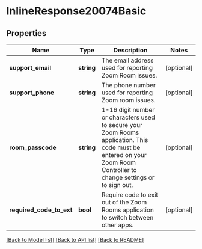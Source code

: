 # InlineResponse20074Basic

## Properties
Name | Type | Description | Notes
------------ | ------------- | ------------- | -------------
**support_email** | **string** | The email address used for reporting Zoom Room issues. | [optional] 
**support_phone** | **string** | The phone number used for reporting Zoom room issues. | [optional] 
**room_passcode** | **string** | 1-16 digit number or characters used to secure your Zoom Rooms application. This code must be entered on your Zoom Room Controller to change settings or to sign out. | [optional] 
**required_code_to_ext** | **bool** | Require code to exit out of the Zoom Rooms application to switch between other apps. | [optional] 

[[Back to Model list]](../README.md#documentation-for-models) [[Back to API list]](../README.md#documentation-for-api-endpoints) [[Back to README]](../README.md)



